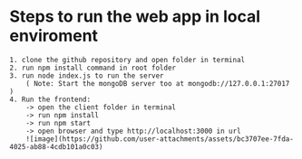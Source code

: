 # Steps to run the web app in local enviroment
    1. clone the github repository and open folder in terminal
    2. run npm install command in root folder
    3. run node index.js to run the server 
        ( Note: Start the mongoDB server too at mongodb://127.0.0.1:27017 )
    4. Run the frontend: 
        -> open the client folder in terminal
        -> run npm install
        -> run npm start
        -> open browser and type http://localhost:3000 in url
        ![image](https://github.com/user-attachments/assets/bc3707ee-7fda-4025-ab88-4cdb101a0c03)
